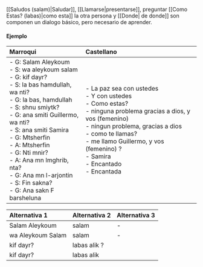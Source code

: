 [[Saludos (salam)|Saludar]], [[Llamarse|presentarse]], preguntar [[Como Estas? (labas)|como esta]] la otra persona y [[Donde| de donde]] son componen un dialogo básico, pero necesario de aprender.

#### Ejemplo

| Marroqui     | Castellano |
|:-----|:-----|
| - G: Salam Aleykoum  <br/> - S: wa aleykoum salam <br/> - G: kif dayr? <br/> - S: la bas hamdullah, wa nti? <br/> - G: la bas, hamdullah <br/> - S: shnu smiytk? <br/> - G: ana smiti Guillermo, wa nti? <br/> - S: ana smiti Samira <br/> - G: Mtsherfin <br/> - A: Mtsherfin <br/> - G: Nti mnir? <br/> - A: Ana mn lmghrib, nta? <br/> - G: Ana mn l-arjontin <br/> - S: Fin sakna? <br/> - G: Ana sakn F barsheluna | - La paz sea con ustedes  <br/> - Y con ustedes <br/> - Como estas? <br/> - ninguna problema gracias a dios, y vos (femenino) <br/> - ningun problema, gracias a dios <br/> - como te llamas? <br/> - me llamo Guillermo, y vos (femenino) ? <br/> - Samira <br/> - Encantado <br/> - Encantada <br/>  |



| Alternativa 1     | Alternativa 2     | Alternativa 3     |
|:-----|:-----|:-----|
| Salam Aleykoum    | salam  | -     |
| wa Aleykoum Salam | salam  | -   |
| kif dayr?     |  labas alik ?   | 
| kif dayr?     |  labas alik    |
